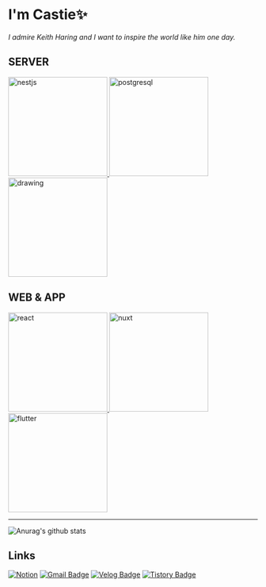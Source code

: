 # I'm Castie✨
_I admire Keith Haring and I want to inspire the world like him one day._
## SERVER
<div style="display: 'flex'; width: '100%'; gap: '100px'">
  <a href="https://nestjs.com" target="_blank">
    <img src="https://cdn.svgporn.com/logos/nestjs.svg" alt="nestjs" height="200"/>
  </a>
  <a href="https://www.postgresql.org" target="_blank">
    <img src="https://cdn.svgporn.com/logos/postgresql.svg" alt="postgresql" height="200"/>
  </a>
  <a href="https://www.mongodb.com" target="_blank">
    <img src="https://cdn.svgporn.com/logos/mongodb-icon.svg" alt="drawing" height="200"/>
  </a>
</div>

## WEB & APP
<div>
  <a href="https://react.dev" target="_blank">
    <img src="https://cdn.svgporn.com/logos/react.svg" alt="react" height="200"/>
  </a>
  <a href="https://nuxt.com" target="_blank">
    <img src="https://cdn.svgporn.com/logos/nuxt-icon.svg" alt="nuxt" height="200"/>
  </a>
  <a href="https://flutter.dev" target="_blank">
    <img src="https://cdn.svgporn.com/logos/flutter.svg" alt="flutter" height="200"/>
  </a>
</div>


___
![Anurag's github stats](https://github-readme-stats.vercel.app/api?username=SonByungjin&show_icons=true&theme=cobalt)
## Links
[![Notion](https://img.shields.io/badge/Notion-%23000000.svg?style=for-the-badge&logo=notion&logoColor=white)](https://spurious-frown-413.notion.site/Byungjin-Son-bd5dc47134724fc09c058bfa68117c76)
[![Gmail Badge](https://img.shields.io/badge/Gmail-d14836?style=flat-square&logo=Gmail&logoColor=white&link=mailto:sgyos000@gmail.com)](mailto:sgyos000@gmail.com)
[![Velog Badge](http://img.shields.io/badge/-Velog-green?style=flat-square&link=https://velog.io/@sgyos000)](https://velog.io/@sgyos000)
[![Tistory Badge](http://img.shields.io/badge/-Tistory-purple?style=flat-square&link=https://castie.tistory.com/)](https://castie.tistory.com/)
